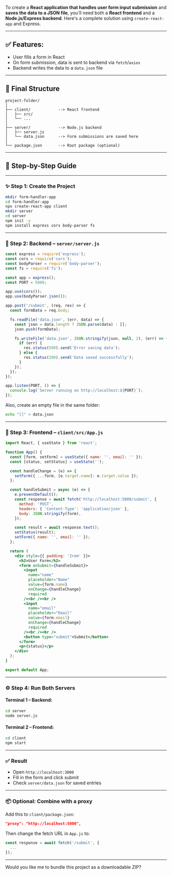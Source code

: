 To create a **React application that handles user form input submission** and **saves the data to a JSON file**, you'll need both a **React frontend** and a **Node.js/Express backend**. Here's a complete solution using `create-react-app` and Express.

---

## ✅ Features:

* User fills a form in React
* On form submission, data is sent to backend via `fetch`/`axios`
* Backend writes the data to a `data.json` file

---

## 🧩 Final Structure

```
project-folder/
│
├── client/            --> React frontend
│   ├── src/
│   └── ...
│
├── server/            --> Node.js backend
│   ├── server.js
│   └── data.json      --> Form submissions are saved here
│
└── package.json       --> Root package (optional)
```

---

## 🔧 Step-by-Step Guide

---

### ✨ Step 1: Create the Project

```bash
mkdir form-handler-app
cd form-handler-app
npx create-react-app client
mkdir server
cd server
npm init -y
npm install express cors body-parser fs
```

---

### 🧠 Step 2: Backend – `server/server.js`

```js
const express = require('express');
const cors = require('cors');
const bodyParser = require('body-parser');
const fs = require('fs');

const app = express();
const PORT = 5000;

app.use(cors());
app.use(bodyParser.json());

app.post('/submit', (req, res) => {
  const formData = req.body;

  fs.readFile('data.json', (err, data) => {
    const json = data.length ? JSON.parse(data) : [];
    json.push(formData);

    fs.writeFile('data.json', JSON.stringify(json, null, 2), (err) => {
      if (err) {
        res.status(500).send('Error saving data');
      } else {
        res.status(200).send('Data saved successfully');
      }
    });
  });
});

app.listen(PORT, () => {
  console.log(`Server running on http://localhost:${PORT}`);
});
```

Also, create an empty file in the same folder:

```bash
echo "[]" > data.json
```

---

### 🎨 Step 3: Frontend – `client/src/App.js`

```jsx
import React, { useState } from 'react';

function App() {
  const [form, setForm] = useState({ name: '', email: '' });
  const [status, setStatus] = useState('');

  const handleChange = (e) => {
    setForm({ ...form, [e.target.name]: e.target.value });
  };

  const handleSubmit = async (e) => {
    e.preventDefault();
    const response = await fetch('http://localhost:5000/submit', {
      method: 'POST',
      headers: { 'Content-Type': 'application/json' },
      body: JSON.stringify(form),
    });

    const result = await response.text();
    setStatus(result);
    setForm({ name: '', email: '' });
  };

  return (
    <div style={{ padding: '2rem' }}>
      <h2>User Form</h2>
      <form onSubmit={handleSubmit}>
        <input
          name="name"
          placeholder="Name"
          value={form.name}
          onChange={handleChange}
          required
        /><br /><br />
        <input
          name="email"
          placeholder="Email"
          value={form.email}
          onChange={handleChange}
          required
        /><br /><br />
        <button type="submit">Submit</button>
      </form>
      <p>{status}</p>
    </div>
  );
}

export default App;
```

---

### ⚙️ Step 4: Run Both Servers

#### Terminal 1 – Backend:

```bash
cd server
node server.js
```

#### Terminal 2 – Frontend:

```bash
cd client
npm start
```

---

### ✅ Result

* Open `http://localhost:3000`
* Fill in the form and click submit
* Check `server/data.json` for saved entries

---

### 📦 Optional: Combine with a proxy

Add this to `client/package.json`:

```json
"proxy": "http://localhost:5000",
```

Then change the fetch URL in `App.js` to:

```js
const response = await fetch('/submit', {
  ...
});
```

---

Would you like me to bundle this project as a downloadable ZIP?
